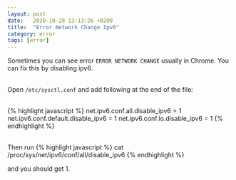 ```yaml
---
layout: post
date:   2020-10-28 13:13:26 +0200
title:  "Error Network Change Ipv6"
category: error
tags: [error]
---
```


Sometimes you can see error `ERROR NETWORK CHANGE` usually in Chrome. You can fix this by disabling ipv6.
<br /><br />

Open `/etc/sysctl.conf` and add following at the end of the file:
<br /><br />

{% highlight javascript %}
net.ipv6.conf.all.disable_ipv6 = 1
net.ipv6.conf.default.disable_ipv6 = 1
net.ipv6.conf.lo.disable_ipv6 = 1
{% endhighlight %}
<br /><br />

Then run
{% highlight javascript %}
cat /proc/sys/net/ipv6/conf/all/disable_ipv6
{% endhighlight %}

and you should get 1.

